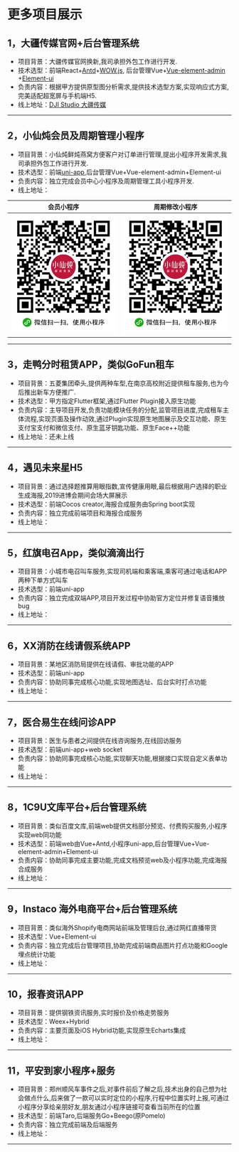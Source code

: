 # 更多项目展示

## 1，大疆传媒官网+后台管理系统
* 项目背景：大疆传媒官网换新,我司承担外包工作进行开发.
* 技术选型：前端React+[Antd](https://ant.design/index-cn)+[WOW.js](https://www.delac.io/wow/), 后台管理Vue+[Vue-element-admin](https://panjiachen.github.io/vue-element-admin-site/zh/) +[Element-ui](https://element.eleme.cn/#/zh-CN)
* 负责内容：根据甲方提供原型图分析需求,提供技术选型方案,实现响应式方案,完美适配超宽屏与手机端H5.
* 线上地址：[DJI Studio 大疆传媒](https://studio.dji.com/)
- - - -

## 2，小仙炖会员及周期管理小程序
* 项目背景：小仙炖鲜炖燕窝方便客户对订单进行管理,提出小程序开发需求,我司承担外包工作进行开发.
* 技术选型：前端[uni-app](https://uniapp.dcloud.io/),后台管理Vue+Vue-element-admin+Element-ui
* 负责内容：独立完成会员中心小程序及周期管理工具小程序开发.
* 线上地址： 

会员小程序 | 周期修改小程序
 -------------|-------------
![会员小程序](Source/xxd_vip.jpg) | ![周期修改小程序](Source/xxd_tool.jpg)

- - - -

## 3，走鸭分时租赁APP，类似GoFun租车
* 项目背景：五菱集团牵头,提供两种车型,在南京高校附近提供租车服务,也为今后推出新车方便推广.
* 技术选型：甲方指定Flutter框架,通过Flutter Plugin接入原生功能
* 负责内容：主导项目开发,负责功能模块任务的分配,监管项目进度,完成租车主体流程,实现页面及操作动效,通过Plugin实现原生地图展示及交互功能、原生支付宝支付和微信支付、原生蓝牙钥匙功能、原生Face++功能
* 线上地址：还未上线
- - - -
## 4，遇见未来星H5
* 项目背景：通过选择题推算用眼指数,宣传健康用眼,最后根据用户选择的职业生成海报,2019进博会期间会场大屏展示
* 技术选型：前端Cocos creator,海报合成服务由Spring boot实现
* 负责内容：独立完成前端项目和海报合成服务
* 线上地址：
- - - -
## 5，红旗电召App，类似滴滴出行
* 项目背景：小城市电召叫车服务,实现司机端和乘客端,乘客可通过电话和APP两种下单方式叫车
* 技术选型：前端uni-app
* 负责内容：独立完成双端APP,项目开发过程中协助官方定位并修复语音播放bug
* 线上地址：
- - - -
## 6，XX消防在线请假系统APP
* 项目背景：某地区消防局提供在线请假、审批功能的APP
* 技术选型：前端uni-app
* 负责内容：协助同事完成核心功能,实现地图选址、后台实时打点功能
* 线上地址：
- - - -
## 7，医合易生在线问诊APP
* 项目背景：医生与患者之间提供在线咨询服务,在线回访服务
* 技术选型：前端uni-app+web socket
* 负责内容：协助同事完成核心功能,实现聊天功能,根据接口实现自定义表单功能
* 线上地址：
- - - -
## 8，1C9U文库平台+后台管理系统
* 项目背景：类似百度文库,前端web提供文档部分预览、付费购买服务,小程序实现web同功能
* 技术选型：前端web由Vue+Antd,小程序uni-app,后台管理Vue+Vue-element-admin+Element-ui
* 负责内容：协助同事完成主要功能,完成文档预览web及小程序功能,完成海报合成服务
* 线上地址：
- - - -
## 9，Instaco 海外电商平台+后台管理系统
* 项目背景：类似海外Shopify电商网站前端及管理后台,通过网红直播带货
* 技术选型：Vue+Element-ui
* 负责内容：独立完成后台管理项目,协助完成前端商品图片打点功能和Google埋点统计功能
* 线上地址：
- - - -
## 10，报春资讯APP
* 项目背景：提供钢铁资讯服务,实时报价及价格走势服务
* 技术选型：Weex+Hybrid
* 负责内容：主要页面及iOS Hybrid功能,实现原生Echarts集成
* 线上地址：
- - - -
## 11，平安到家小程序+服务
* 项目背景：郑州顺风车事件之后,对事件前后了解之后,技术出身的自己想为社会做点什么,后来做了一款可以实时定位的小程序,行程中位置实时上报,可通过小程序分享给亲朋好友,朋友通过小程序链接可查看当前所在的位置
* 技术选型：前端Taro,后端服务Go+Beego(原Pomelo)
* 负责内容：独立完成前端及后端服务
* 线上地址：
- - - -